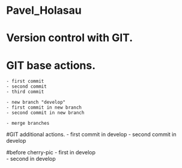 # Pavel_Holasau

Version control with GIT.
======================

# GIT base actions.
	- first commit
	- second commit
	- third commit
	
	- new branch "develop"
	- first commit in new branch	
	- second commit in new branch
	
	- merge branches
	
#GIT additional actions.
	-  first commit in develop
	-  second commit in develop

#before cherry-pic
	- first in develop	
	- second in develop	